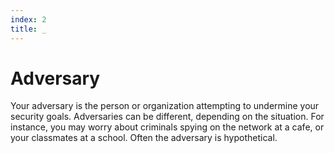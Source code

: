 ```yaml
---
index: 2
title: _
---
```

# Adversary

Your adversary is the person or organization attempting to undermine your security goals. Adversaries can be different, depending on the situation. For instance, you may worry about criminals spying on the network at a cafe, or your classmates at a school. Often the adversary is hypothetical.